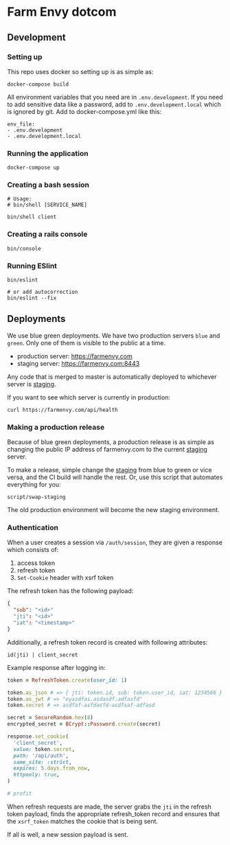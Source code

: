 
# Farm Envy dotcom


## Development

### Setting up

This repo uses docker so setting up is as simple as:

```
docker-compose build
```

All environment variables that you need are in `.env.development`.  If you need to add sensitive data like a password, add to `.env.development.local` which is ignored by git. Add to docker-compose.yml like this:

```
env_file:
- .env.development
- .env.development.local

```



### Running the application

```
docker-compose up
```

### Creating a bash session
```
# Usage:
# bin/shell [SERVICE_NAME]

bin/shell client
```

### Creating a rails console
```
bin/console
```

### Running ESlint
```
bin/eslint

# or add autocorrection
bin/eslint --fix
```

## Deployments

We use blue green deployments.  We have two production servers `blue` and `green`. Only one of them is visible to the public at a time.

* production server: https://farmenvy.com
* staging server: https://farmenvy.com:8443

Any code that is merged to master is automatically deployed to whichever server is [staging](./STAGING).

If you want to see which server is currently in production:

```
curl https://farmenvy.com/api/health
```

### Making a production release

Because of blue green deployments, a production release is as simple as changing the public IP address of farmenvy.com to the current [staging](./STAGING) server.

To make a release, simple change the [staging](./STAGING) from blue to green or vice versa, and the CI build will handle the rest. Or, use this script that automates everything for you:

```
script/swap-staging
```
The old production environment will become the new staging environment.


### Authentication

When a user creates a session via `/auth/session`, they are given a response which consists of:

1) access token
2) refresh token
3) `Set-Cookie` header with xsrf token

The refresh token has the following payload:
```json
{
  "sub": "<id>"
  "jti": "<id>"
  "iat": "<timestamp>"
}
```

Additionally, a refresh token record is created with following attributes:
```
id(jti) | client_secret
```

Example response after logging in:
```rb
token = RefreshToken.create(user_id: 1)

token.as_json # => { jti: token.id, sub: token.user_id, iat: 1234566 }
token.as_jwt # => "eyasdfas.asdasdf.adfasfd"
token.secret # => asdfaf-asfdasfd-asdfsaf-adfasd

secret = SecureRandom.hex(8)
encrypted_secret = BCrypt::Password.create(secret)

response.set_cookie(
  'client_secret',
  value: token.secret,
  path: '/api/auth',
  same_site: :strict,
  expires: 5.days.from_now,
  httponly: true,
)

# profit
```

When refresh requests are made, the server grabs the `jti` in the refresh token payload,
finds the appropriate refresh_token record and ensures that the `xsrf_token` matches the cookie that
is being sent.

If all is well, a new session payload is sent.

